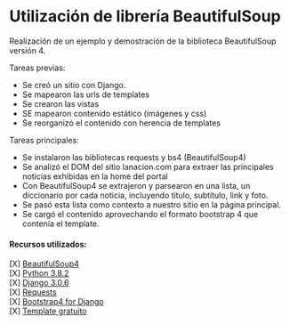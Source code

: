 # Utilización de librería BeautifulSoup

Realización de un ejemplo y demostración de la biblioteca BeautifulSoup versión 4.

Tareas previas:
- Se creó un sitio con Django.
- Se mapearon las urls de templates
- Se crearon las vistas
- SE mapearon contenido estático (imágenes y css)
- Se reorganizó el contenido con herencia de templates

Tareas principales:
- Se instalaron las bibliotecas requests y bs4 (BeautifulSoup4)
- Se analizó el DOM del sitio lanacion.com para extraer las principales noticias exhibidas en la home del portal
- Con BeautifulSoup4 se extrajeron y parsearon en una lista, un diccionario por cada noticia, incluyendo título, subtítulo, link y foto.
- Se pasó esta lista como contexto a nuestro sitio en la página principal.
- Se cargó el contenido aprovechando el formato bootstrap 4 que contenía el template.





#### Recursos utilizados:

[X] [BeautifulSoup4](https://www.crummy.com/software/BeautifulSoup/bs4/doc/#)  
[X] [Python 3.8.2](https://www.python.org/psf/)  
[X] [Django 3.0.6](https://docs.djangoproject.com/es/3.0/)  
[X] [Requests](https://requests.readthedocs.io/en/master/)  
[X] [Bootstrap4 for Django](https://github.com/zostera/django-bootstrap4)  
[X] [Template gratuito](https://www.free-css.com/free-css-templates/page107/the-web-news)

